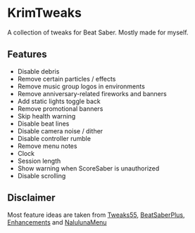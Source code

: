 # KrimTweaks

A collection of tweaks for Beat Saber. Mostly made for myself.

## Features

- Disable debris
- Remove certain particles / effects
- Remove music group logos in environments
- Remove anniversary-related fireworks and banners
- Add static lights toggle back
- Remove promotional banners
- Skip health warning
- Disable beat lines
- Disable camera noise / dither
- Disable controller rumble
- Remove menu notes
- Clock
- Session length
- Show warning when ScoreSaber is unauthorized
- Disable scrolling

## Disclaimer

Most feature ideas are taken from [Tweaks55](https://github.com/kinsi55/BeatSaber_Tweaks55), [BeatSaberPlus](https://discord.gg/63ebPMC), [Enhancements](https://github.com/Auros/Enhancements) and [NalulunaMenu](https://twitter.com/nalulululuna)
